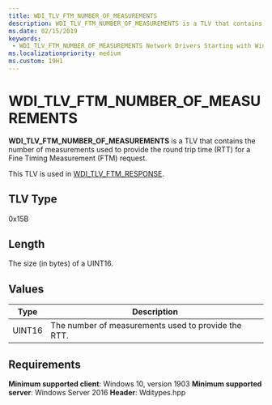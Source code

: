 ```yaml
---
title: WDI_TLV_FTM_NUMBER_OF_MEASUREMENTS
description: WDI_TLV_FTM_NUMBER_OF_MEASUREMENTS is a TLV that contains the number of measurements used to provide the round trip time (RTT) for a Fine Timing Measurement (FTM) request.
ms.date: 02/15/2019
keywords:
 - WDI_TLV_FTM_NUMBER_OF_MEASUREMENTS Network Drivers Starting with Windows Vista
ms.localizationpriority: medium
ms.custom: 19H1
---
```


# WDI_TLV_FTM_NUMBER_OF_MEASUREMENTS

**WDI_TLV_FTM_NUMBER_OF_MEASUREMENTS** is a TLV that contains the number of measurements used to provide the round trip time (RTT) for a Fine Timing Measurement (FTM) request.

This TLV is used in [WDI_TLV_FTM_RESPONSE](wdi-tlv-ftm-response.md).

## TLV Type

0x15B

## Length

The size (in bytes) of a UINT16.

## Values

| Type | Description |
| --- | --- |
| UINT16 | The number of measurements used to provide the RTT. |

## Requirements

**Minimum supported client**: Windows 10, version 1903
**Minimum supported server**: Windows Server 2016
**Header**: Wditypes.hpp
